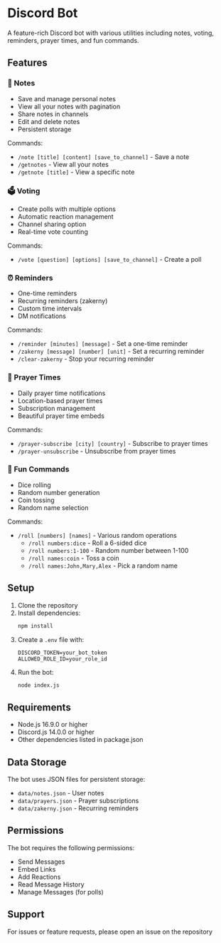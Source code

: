 # Discord Bot

A feature-rich Discord bot with various utilities including notes, voting, reminders, prayer times, and fun commands.

## Features

### 📝 Notes
- Save and manage personal notes
- View all your notes with pagination
- Share notes in channels
- Edit and delete notes
- Persistent storage

Commands:
- `/note [title] [content] [save_to_channel]` - Save a note
- `/getnotes` - View all your notes
- `/getnote [title]` - View a specific note

### 🗳️ Voting
- Create polls with multiple options
- Automatic reaction management
- Channel sharing option
- Real-time vote counting

Commands:
- `/vote [question] [options] [save_to_channel]` - Create a poll

### ⏰ Reminders
- One-time reminders
- Recurring reminders (zakerny)
- Custom time intervals
- DM notifications

Commands:
- `/reminder [minutes] [message]` - Set a one-time reminder
- `/zakerny [message] [number] [unit]` - Set a recurring reminder
- `/clear-zakerny` - Stop your recurring reminder

### 🕌 Prayer Times
- Daily prayer time notifications
- Location-based prayer times
- Subscription management
- Beautiful prayer time embeds

Commands:
- `/prayer-subscribe [city] [country]` - Subscribe to prayer times
- `/prayer-unsubscribe` - Unsubscribe from prayer times

### 🎲 Fun Commands
- Dice rolling
- Random number generation
- Coin tossing
- Random name selection

Commands:
- `/roll [numbers] [names]` - Various random operations
  - `/roll numbers:dice` - Roll a 6-sided dice
  - `/roll numbers:1-100` - Random number between 1-100
  - `/roll names:coin` - Toss a coin
  - `/roll names:John,Mary,Alex` - Pick a random name

## Setup

1. Clone the repository
2. Install dependencies:
   ```bash
   npm install
   ```
3. Create a `.env` file with:
   ```
   DISCORD_TOKEN=your_bot_token
   ALLOWED_ROLE_ID=your_role_id
   ```
4. Run the bot:
   ```bash
   node index.js
   ```

## Requirements

- Node.js 16.9.0 or higher
- Discord.js 14.0.0 or higher
- Other dependencies listed in package.json

## Data Storage

The bot uses JSON files for persistent storage:
- `data/notes.json` - User notes
- `data/prayers.json` - Prayer subscriptions
- `data/zakerny.json` - Recurring reminders

## Permissions

The bot requires the following permissions:
- Send Messages
- Embed Links
- Add Reactions
- Read Message History
- Manage Messages (for polls)

## Support

For issues or feature requests, please open an issue on the repository 